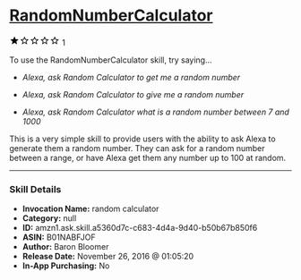 # [RandomNumberCalculator](http://alexa.amazon.com/#skills/amzn1.ask.skill.a5360d7c-c683-4d4a-9d40-b50b67b850f6)
![1 stars](../../images/ic_star_black_18dp_1x.png)![1 stars](../../images/ic_star_border_black_18dp_1x.png)![1 stars](../../images/ic_star_border_black_18dp_1x.png)![1 stars](../../images/ic_star_border_black_18dp_1x.png)![1 stars](../../images/ic_star_border_black_18dp_1x.png) 1

To use the RandomNumberCalculator skill, try saying...

* *Alexa, ask Random Calculator to get me a random number*

* *Alexa, ask Random Calculator to give me a random number*

* *Alexa, ask Random Calculator what is a random number between 7 and 1000*

This is a very simple skill to provide users with the ability to ask Alexa to generate them a random number. They can ask for a random number between a range, or have Alexa get them any number up to 100 at random.

***

### Skill Details

* **Invocation Name:** random calculator
* **Category:** null
* **ID:** amzn1.ask.skill.a5360d7c-c683-4d4a-9d40-b50b67b850f6
* **ASIN:** B01NABFJOF
* **Author:** Baron Bloomer
* **Release Date:** November 26, 2016 @ 01:05:20
* **In-App Purchasing:** No
